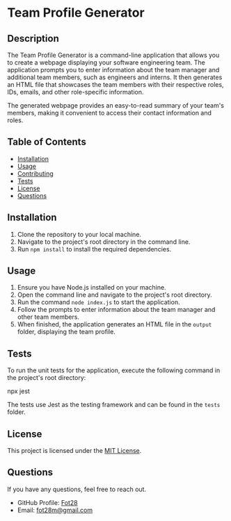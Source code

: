 # Team Profile Generator

## Description

The Team Profile Generator is a command-line application that allows you to create a webpage displaying your software engineering team. The application prompts you to enter information about the team manager and additional team members, such as engineers and interns. It then generates an HTML file that showcases the team members with their respective roles, IDs, emails, and other role-specific information.

The generated webpage provides an easy-to-read summary of your team's members, making it convenient to access their contact information and roles.

## Table of Contents

- [Installation](#installation)
- [Usage](#usage)
- [Contributing](#contributing)
- [Tests](#tests)
- [License](#license)
- [Questions](#questions)

## Installation

1. Clone the repository to your local machine.
2. Navigate to the project's root directory in the command line.
3. Run `npm install` to install the required dependencies.

## Usage

1. Ensure you have Node.js installed on your machine.
2. Open the command line and navigate to the project's root directory.
3. Run the command `node index.js` to start the application.
4. Follow the prompts to enter information about the team manager and other team members.
5. When finished, the application generates an HTML file in the `output` folder, displaying the team profile.

## Tests

To run the unit tests for the application, execute the following command in the project's root directory:

npx jest

The tests use Jest as the testing framework and can be found in the `tests` folder.

## License

This project is licensed under the [MIT License](LICENSE).

## Questions

If you have any questions, feel free to reach out.

- GitHub Profile: [Fot28](https://github.com/Fot28)
- Email: fot28m@gmail.com
